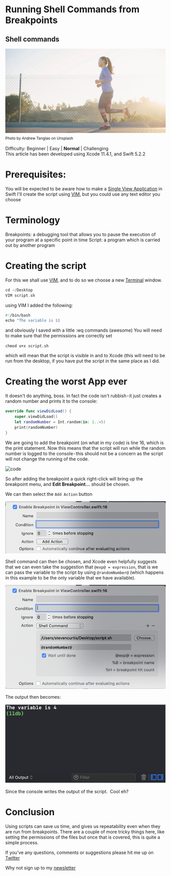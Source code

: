 # Running Shell Commands from Breakpoints
## Shell commands

![Photo by Billy Chester on Unsplash](Images/0*5OSL6yzQtf-HUfYh.jpeg)<br/>
<sub>Photo by Andrew Tanglao on Unsplash<sub>

Difficulty: Beginner | Easy | **Normal** | Challenging<br/>
This article has been developed using Xcode 11.4.1, and Swift 5.2.2

# Prerequisites:
You will be expected to be aware how to make a [Single View Application](https://medium.com/swlh/your-first-ios-application-using-xcode-9983cf6efb71) in Swift
I'll create the script using [VIM](https://medium.com/@stevenpcurtis.sc/using-vim-as-a-text-editing-tool-on-the-mac-9595c1122e91), but you could use any text editor you choose

# Terminology
Breakpoints: a debugging tool that allows you to pause the execution of your program at a specific point in time
Script: a program which is carried out by another program

# Creating the script
For this we shall use [VIM](https://medium.com/@stevenpcurtis.sc/using-vim-as-a-text-editing-tool-on-the-mac-9595c1122e91), and to do so we choose a new [Terminal](https://medium.com/@stevenpcurtis.sc/the-mac-terminal-998eb9f42b5) window.

```swift
cd ~/Desktop
VIM script.sh
```
using VIM I added the following:

```swift
#!/bin/bash
echo "The variable is $1
```

and obviously I saved with a little :wq commands (awesome)
You will need to make sure that the permissions are correctly set

`chmod u+x script.sh`

which will mean that the script is visible in and to Xcode (this will need to be run from the desktop, if you have put the script in the same place as I did.

# Creating the worst App ever
It doesn't do anything, boss.
In fact the code isn't rubbish - it just creates a random number and prints it to the console:

```swift
override func viewDidLoad() {
    super.viewDidLoad()
    let randomNumber = Int.random(in: 1..<5)
    print(randomNumber)
}
```

We are going to add the breakpoint (on what in my code) is line 16, which is the print statement. Now this means that the script will run while the random number is logged to the console - this should not be a concern as the script will not change the running of the code.

![code](Images/0*code.png)<br/>

So after adding the breakpoint a quick right-click will bring up the breakpoint menu, and **Edit Breakpoint…** should be chosen. 

We can then select the `Add Action` button

![AddAction](Images/AddAction.png)<br/>

Shell command can then be chosen, and Xcode even helpfully suggests that we can even take the suggestion that `@exp@ = expression`, that is we can pass the variable to the script by using `@randomNumber@` (which happens in this example to be the only variable that we have available).

![ScriptSelected](Images/ScriptSelected.png)<br/>

The output then becomes:

![output](Images/output.png)<br/>

Since the console writes the output of the script. 
Cool eh?

# Conclusion
Using scripts can save us time, and gives us repeatability even when they are run from breakpoints. There are a couple of more tricky things here, like setting the permissions of the files but once that is covered, this is quite a simple process.

If you've any questions, comments or suggestions please hit me up on [Twitter](https://twitter.com/stevenpcurtis) 

Why not sign up to my [newsletter](https://subscribe.to/swiftcodingblog/)
